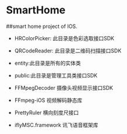 # SmartHome
##smart home project of IOS.


* HRColorPicker: 此目录是色彩选取接口SDK

* QRCodeReader: 此目录是二维码扫描接口SDK

* entity:此目录是所有的实体类

* public:此目录是管理工具类接口SDK

* FFMpegDecoder 摄像头视频显示接口SDK

* FFmpeg-iOS 视频解码静态库

* PrettyRuler 横向刻度尺接口

* iflyMSC.framework 讯飞语音框架库 
